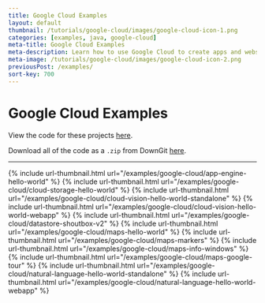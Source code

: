 ```yaml
---
title: Google Cloud Examples
layout: default
thumbnail: /tutorials/google-cloud/images/google-cloud-icon-1.png
categories: [examples, java, google-cloud]
meta-title: Google Cloud Examples
meta-description: Learn how to use Google Cloud to create apps and websites!
meta-image: /tutorials/google-cloud/images/google-cloud-icon-2.png
previousPost: /examples/
sort-key: 700
---
```


# Google Cloud Examples

View the code for these projects [here](https://github.com/KevinWorkman/HappyCoding/tree/gh-pages/examples/google-cloud/google-cloud-example-projects).

Download all of the code as a `.zip` from DownGit [here](https://downgit.github.io/#/home?url=https://github.com/KevinWorkman/HappyCoding/tree/gh-pages/examples/google-cloud/google-cloud-example-projects).

---

{% include url-thumbnail.html url="/examples/google-cloud/app-engine-hello-world" %}
{% include url-thumbnail.html url="/examples/google-cloud/cloud-storage-hello-world" %}
{% include url-thumbnail.html url="/examples/google-cloud/cloud-vision-hello-world-standalone" %}
{% include url-thumbnail.html url="/examples/google-cloud/cloud-vision-hello-world-webapp" %}
{% include url-thumbnail.html url="/examples/google-cloud/datastore-shoutbox-v2" %}
{% include url-thumbnail.html url="/examples/google-cloud/maps-hello-world" %}
{% include url-thumbnail.html url="/examples/google-cloud/maps-markers" %}
{% include url-thumbnail.html url="/examples/google-cloud/maps-info-windows" %}
{% include url-thumbnail.html url="/examples/google-cloud/maps-google-tour" %}
{% include url-thumbnail.html url="/examples/google-cloud/natural-language-hello-world-standalone" %}
{% include url-thumbnail.html url="/examples/google-cloud/natural-language-hello-world-webapp" %}
